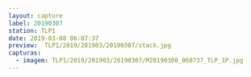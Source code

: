 ```yaml
---
layout: capture
label: 20190307
station: TLP1
date: 2019-03-08 06:07:37
preview:  TLP1/2019/201903/20190307/stack.jpg
capturas:
  - imagem: TLP1/2019/201903/20190307/M20190308_060737_TLP_1P.jpg
---
```


